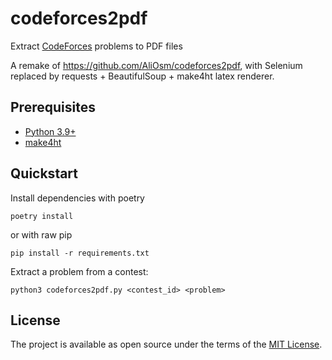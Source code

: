 # codeforces2pdf
Extract [CodeForces](https://codeforces.com/) problems to PDF files

A remake of https://github.com/AliOsm/codeforces2pdf, with Selenium replaced by requests + BeautifulSoup + make4ht latex renderer.

## Prerequisites
- [Python 3.9+](https://www.python.org/)
- [make4ht](https://ctan.org/pkg/make4ht/)

## Quickstart

Install dependencies with poetry
```console
poetry install
```
or with raw pip
```console
pip install -r requirements.txt
```

Extract a problem from a contest:
```console
python3 codeforces2pdf.py <contest_id> <problem>
```

## License
The project is available as open source under the terms of the [MIT License](https://opensource.org/licenses/MIT).
